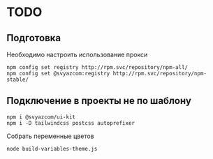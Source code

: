 # TODO

## Подготовка
Необходимо настроить использование прокси
```
npm config set registry http://rpm.svc/repository/npm-all/
npm config set @svyazcom:registry http://rpm.svc/repository/npm-stable/
```

## Подключение в проекты не по шаблону
```shell
npm i @svyazcom/ui-kit
npm i -D tailwindcss postcss autoprefixer
```

Собрать переменные цветов 
```
node build-variables-theme.js
```
